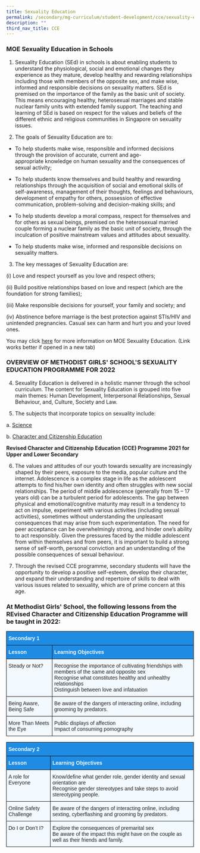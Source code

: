 ```yaml
---
title: Sexuality Education
permalink: /secondary/mg-curriculum/student-development/cce/sexuality-education/
description: ""
third_nav_title: CCE
---
```

### MOE Sexuality Education in Schools

1. Sexuality Education (SEd) in schools is about enabling students to understand the physiological, social and emotional changes they experience as they mature, develop healthy and rewarding relationships including those with members of the opposite sex, and make wise, informed and responsible decisions on sexuality matters. SEd is premised on the importance of the family as the basic unit of society. This means encouraging healthy, heterosexual marriages and stable nuclear family units with extended family support. The teaching and learning of SEd is based on respect for the values and beliefs of the different ethnic and religious communities in Singapore on sexuality issues.

2. The goals of Sexuality Education are to:  

*   To help students make wise, responsible and informed decisions through the provision of accurate, current and age-appropriate knowledge on human sexuality and the consequences of sexual activity;
*   To help students know themselves and build healthy and rewarding relationships through the acquisition of social and emotional skills of self-awareness, management of their thoughts, feelings and behaviours, development of empathy for others, possession of effective communication, problem-solving and decision-making skills; and
*   To help students develop a moral compass, respect for themselves and for others as sexual beings, premised on the heterosexual married couple forming a nuclear family as the basic unit of society, through the inculcation of positive mainstream values and attitudes about sexuality.

*   To help students make wise, informed and responsible decisions on sexuality matters.

3. The key messages of Sexuality Education are:

(i) Love and respect yourself as you love and respect others;

(ii) Build positive relationships based on love and respect (which are the foundation for strong families);

(iii) Make responsible decisions for yourself, your family and society; and

(iv) Abstinence before marriage is the best protection against STIs/HIV and unintended pregnancies. Casual sex can harm and hurt you and your loved ones.

You may click [here](https://www.google.com/url?q=https://beta.moe.gov.sg/programmes/sexuality-education/&sa=D&source=editors&ust=1665113309390188&usg=AOvVaw3D_VUjncEfvLZI8N4QOVYI) for more information on MOE Sexuality Education. (Link works better if opened in a new tab)

### OVERVIEW OF METHODIST GIRLS' SCHOOL'S SEXUALITY EDUCATION PROGRAMME FOR 2022


4. Sexuality Education is delivered in a holistic manner through the school curriculum. The content for Sexuality Education is grouped into five main themes: Human Development, Interpersonal Relationships, Sexual Behaviour, and, Culture, Society and Law.

5. The subjects that incorporate topics on sexuality include:

a. [Science](https://www.google.com/url?q=http://www.moe.gov.sg/education/programmes/social-emotional-learning/sexuality-education/scope/files/science-curriculum.pdf&sa=D&source=editors&ust=1665113309391626&usg=AOvVaw1vlDsEye7C4HIp6sS6Uhzb)

b. [Character and Citizenship Education](https://www.google.com/url?q=https://beta.moe.gov.sg/programmes/sexuality-education/&sa=D&source=editors&ust=1665113309392006&usg=AOvVaw2W1BF1zOwa_acm_5PfBvFF)

**Revised Character and Citizenship Education (CCE) Programme 2021 for Upper and Lower Secondary**

6. The values and attitudes of our youth towards sexuality are increasingly shaped by their peers, exposure to the media, popular culture and the internet. Adolescence is a complex stage in life as the adolescent attempts to find his/her own identity and often struggles with new social relationships. The period of middle adolescence (generally from 15 – 17 years old) can be a turbulent period for adolescents. The gap between physical and emotional/cognitive maturity may result in a tendency to act on impulse, experiment with various activities (including sexual activities), sometimes without understanding the unpleasant consequences that may arise from such experimentation. The need for peer acceptance can be overwhelmingly strong, and hinder one’s ability to act responsibly. Given the pressures faced by the middle adolescent from within themselves and from peers, it is important to build a strong sense of self-worth, personal conviction and an understanding of the possible consequences of sexual behaviour.

7. Through the revised CCE programme, secondary students will have the opportunity to develop a positive self-esteem, develop their character, and expand their understanding and repertoire of skills to deal with various issues related to sexuality, which are of prime concern at this age.

### At Methodist Girls' School, the following lessons from the REvised Character and Citizenship Education Programme will be taught in 2022:

<style type="text/css">
.tg  {border-collapse:collapse;border-spacing:0;}
.tg td{border-color:black;border-style:solid;border-width:1px;font-family:Arial, sans-serif;font-size:14px;
  overflow:hidden;padding:10px 5px;word-break:normal;}
.tg th{border-color:black;border-style:solid;border-width:1px;font-family:Arial, sans-serif;font-size:14px;
  font-weight:normal;overflow:hidden;padding:10px 5px;word-break:normal;}
.tg .tg-2w19{background-color:#F2F9FF;color:#222;text-align:left;vertical-align:top}
.tg .tg-3spu{background-color:#1f8ce4;color:#f2f9ff;text-align:left;vertical-align:top}
.tg .tg-auhb{background-color:#1F8CE4;color:#F2F9FF;font-weight:bold;text-align:left;vertical-align:top}
</style>
<table class="tg">
<thead>
  <tr>
    <th class="tg-3spu" colspan="2"><span style="font-weight:bold">Secondary 1</span></th>
  </tr>
</thead>
<tbody>
  <tr>
    <td class="tg-auhb"><span style="font-weight:700;color:#F2F9FF;background-color:#1F8CE4">Lesson</span></td>
    <td class="tg-auhb"><span style="font-weight:700;color:#F2F9FF;background-color:#1F8CE4">Learning Objectives  </span></td>
  </tr>
  <tr>
    <td class="tg-2w19"><span style="font-weight:400;color:#222;background-color:#F2F9FF">Steady or Not?</span></td>
    <td class="tg-2w19"><span style="font-weight:400;font-style:normal;text-decoration:none;color:#222;background-color:#F2F9FF">Recognise the importance of cultivating friendships with members of the same and opposite sex</span><br><span style="font-weight:400;font-style:normal;text-decoration:none;color:#222;background-color:#F2F9FF">Recognise what constitutes healthy and unhealthy relationships</span><br><span style="font-weight:400;font-style:normal;text-decoration:none;color:#222;background-color:#F2F9FF">Distinguish between love and infatuation</span></td>
  </tr>
  <tr>
    <td class="tg-2w19"><span style="font-weight:400;color:#222;background-color:#F2F9FF">Being Aware, Being Safe</span></td>
    <td class="tg-2w19"><span style="font-weight:400;font-style:normal;text-decoration:none;color:#222;background-color:#F2F9FF">Be aware of the dangers of interacting online, including grooming by predators.</span></td>
  </tr>
  <tr>
    <td class="tg-2w19"><span style="font-weight:400;font-style:normal;text-decoration:none;color:#222;background-color:#F2F9FF">More Than Meets the Eye</span></td>
    <td class="tg-2w19"><span style="font-weight:400;font-style:normal;text-decoration:none;color:#222;background-color:#F2F9FF">Public displays of affection</span><br><span style="font-weight:400;font-style:normal;text-decoration:none;color:#222;background-color:#F2F9FF">Impact of consuming pornography</span></td>
  </tr>
</tbody>
</table>

<style type="text/css">
.tg  {border-collapse:collapse;border-spacing:0;}
.tg td{border-color:black;border-style:solid;border-width:1px;font-family:Arial, sans-serif;font-size:14px;
  overflow:hidden;padding:10px 5px;word-break:normal;}
.tg th{border-color:black;border-style:solid;border-width:1px;font-family:Arial, sans-serif;font-size:14px;
  font-weight:normal;overflow:hidden;padding:10px 5px;word-break:normal;}
.tg .tg-2w19{background-color:#F2F9FF;color:#222;text-align:left;vertical-align:top}
.tg .tg-3spu{background-color:#1f8ce4;color:#f2f9ff;text-align:left;vertical-align:top}
.tg .tg-auhb{background-color:#1F8CE4;color:#F2F9FF;font-weight:bold;text-align:left;vertical-align:top}
.tg .tg-s5yd{background-color:#F2F9FF;color:#1A1C1E;text-align:left;vertical-align:top}
</style>
<table class="tg">
<thead>
  <tr>
    <th class="tg-3spu" colspan="2"><span style="font-weight:bold">Secondary 2</span></th>
  </tr>
</thead>
<tbody>
  <tr>
    <td class="tg-auhb"><span style="font-weight:700;color:#F2F9FF;background-color:#1F8CE4">Lesson</span></td>
    <td class="tg-auhb"><span style="font-weight:700;color:#F2F9FF;background-color:#1F8CE4">Learning Objectives  </span></td>
  </tr>
  <tr>
    <td class="tg-2w19"><span style="font-weight:400;color:#222;background-color:#F2F9FF">A role for Everyone</span></td>
    <td class="tg-2w19"><span style="font-weight:400;font-style:normal;text-decoration:none;color:#222;background-color:#F2F9FF">Know/define what gender role, gender identity and sexual orientation are</span><br><span style="font-weight:400;font-style:normal;text-decoration:none;color:#222;background-color:#F2F9FF">Recognise gender stereotypes and take steps to avoid stereotyping people.</span></td>
  </tr>
  <tr>
    <td class="tg-2w19"><span style="font-weight:400;color:#222;background-color:#F2F9FF">Online Safety Challenge</span></td>
    <td class="tg-2w19"><span style="font-weight:400;font-style:normal;text-decoration:none;color:#222;background-color:#F2F9FF">Be aware of the dangers of interacting online, including sexting, cyberflashing and  grooming by predators.</span></td>
  </tr>
  <tr>
    <td class="tg-s5yd"><span style="font-weight:400;font-style:normal;text-decoration:none;color:#1A1C1E">Do I or Don’t I?</span></td>
    <td class="tg-2w19"><span style="font-weight:400;font-style:normal;text-decoration:none;color:#222;background-color:#F2F9FF">Explore the consequences of premarital sex</span><br><span style="font-weight:400;font-style:normal;text-decoration:none;color:#222;background-color:#F2F9FF">Be aware of the impact this might have on the couple as well as their friends and family.</span></td>
  </tr>
</tbody>
</table>